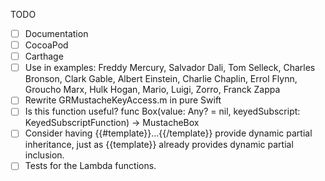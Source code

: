 TODO

- [ ] Documentation
- [ ] CocoaPod
- [ ] Carthage
- [ ] Use in examples: Freddy Mercury, Salvador Dali, Tom Selleck, Charles Bronson, Clark Gable, Albert Einstein, Charlie Chaplin, Errol Flynn, Groucho Marx, Hulk Hogan, Mario, Luigi, Zorro, Franck Zappa
- [ ] Rewrite GRMustacheKeyAccess.m in pure Swift
- [ ] Is this function useful? func Box(value: Any? = nil, keyedSubscript: KeyedSubscriptFunction) -> MustacheBox
- [ ] Consider having {{#template}}...{{/template}} provide dynamic partial inheritance, just as {{template}} already provides dynamic partial inclusion.
- [ ] Tests for the Lambda functions.
